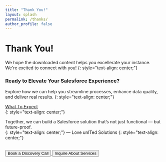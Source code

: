 ```yaml
---
title: "Thank You!"
layout: splash
permalink: /thanks/
author_profile: false
---
```


<h1 class="centered-heading">Thank You!</h1>

We hope the downloaded content helps you excellerate your instance. We're excited to connect with you!
{: style="text-align: center;"}

<h3 class="centered-heading">Ready to Elevate Your Salesforce Experience?</h3>

Explore how we can help you streamline processes, enhance data quality, and deliver real results.
{: style="text-align: center;"}

[What To Expect](https://www.loveunited.solutions/our-services) <br>
{: style="text-align: center;"}

Together, we can build a Salesforce solution that’s not just functional — but future-proof. <br>
{: style="text-align: center;"}
— Love unITed Solutions
{: style="text-align: center;"}

<br>

<!-- Button section -->
<div class="button-container">
  <a href="https://calendar.app.google/KtFfzRHRmS41CmtZ7" target="_blank" rel="noopener noreferrer">
    <button class="large-centered-button">Book a Discovery Call</button>
  </a>
  <a href="https://app.formbricks.com/s/cmatz49ts052zu2014tacgoxc" target="_blank" rel="noopener noreferrer">
    <button class="large-centered-button">Inquire About Services</button>
  </a>
</div>
